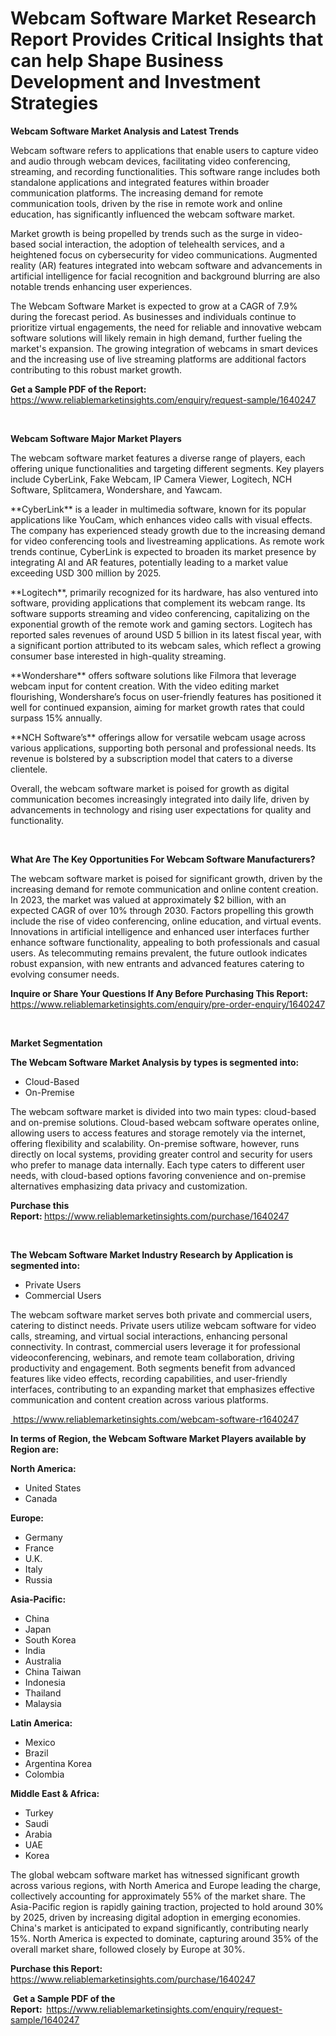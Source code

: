 <p><h1>Webcam Software Market Research Report Provides Critical Insights that can help Shape Business Development and Investment Strategies</h1></p><p><strong>Webcam Software Market Analysis and Latest Trends</strong></p>
<p><p>Webcam software refers to applications that enable users to capture video and audio through webcam devices, facilitating video conferencing, streaming, and recording functionalities. This software range includes both standalone applications and integrated features within broader communication platforms. The increasing demand for remote communication tools, driven by the rise in remote work and online education, has significantly influenced the webcam software market.</p><p>Market growth is being propelled by trends such as the surge in video-based social interaction, the adoption of telehealth services, and a heightened focus on cybersecurity for video communications. Augmented reality (AR) features integrated into webcam software and advancements in artificial intelligence for facial recognition and background blurring are also notable trends enhancing user experiences.</p><p>The Webcam Software Market is expected to grow at a CAGR of 7.9% during the forecast period. As businesses and individuals continue to prioritize virtual engagements, the need for reliable and innovative webcam software solutions will likely remain in high demand, further fueling the market's expansion. The growing integration of webcams in smart devices and the increasing use of live streaming platforms are additional factors contributing to this robust market growth.</p></p>
<p><strong>Get a Sample PDF of the Report:&nbsp;</strong> <a href="https://www.reliablemarketinsights.com/enquiry/request-sample/1640247?utm_campaign=2593&utm_medium=2&utm_source=Github&utm_content=ia&utm_term=16042025&utm_id=webcam-software">https://www.reliablemarketinsights.com/enquiry/request-sample/1640247</a></p>
<p>&nbsp;</p>
<p><strong>Webcam Software Major Market Players</strong></p>
<p><p>The webcam software market features a diverse range of players, each offering unique functionalities and targeting different segments. Key players include CyberLink, Fake Webcam, IP Camera Viewer, Logitech, NCH Software, Splitcamera, Wondershare, and Yawcam.</p><p>**CyberLink** is a leader in multimedia software, known for its popular applications like YouCam, which enhances video calls with visual effects. The company has experienced steady growth due to the increasing demand for video conferencing tools and livestreaming applications. As remote work trends continue, CyberLink is expected to broaden its market presence by integrating AI and AR features, potentially leading to a market value exceeding USD 300 million by 2025.</p><p>**Logitech**, primarily recognized for its hardware, has also ventured into software, providing applications that complement its webcam range. Its software supports streaming and video conferencing, capitalizing on the exponential growth of the remote work and gaming sectors. Logitech has reported sales revenues of around USD 5 billion in its latest fiscal year, with a significant portion attributed to its webcam sales, which reflect a growing consumer base interested in high-quality streaming.</p><p>**Wondershare** offers software solutions like Filmora that leverage webcam input for content creation. With the video editing market flourishing, Wondershare’s focus on user-friendly features has positioned it well for continued expansion, aiming for market growth rates that could surpass 15% annually.</p><p>**NCH Software’s** offerings allow for versatile webcam usage across various applications, supporting both personal and professional needs. Its revenue is bolstered by a subscription model that caters to a diverse clientele.</p><p>Overall, the webcam software market is poised for growth as digital communication becomes increasingly integrated into daily life, driven by advancements in technology and rising user expectations for quality and functionality.</p></p>
<p>&nbsp;</p>
<p><strong>What Are The Key Opportunities For Webcam Software Manufacturers?</strong></p>
<p><p>The webcam software market is poised for significant growth, driven by the increasing demand for remote communication and online content creation. In 2023, the market was valued at approximately $2 billion, with an expected CAGR of over 10% through 2030. Factors propelling this growth include the rise of video conferencing, online education, and virtual events. Innovations in artificial intelligence and enhanced user interfaces further enhance software functionality, appealing to both professionals and casual users. As telecommuting remains prevalent, the future outlook indicates robust expansion, with new entrants and advanced features catering to evolving consumer needs.</p></p>
<p><strong>Inquire or Share Your Questions If Any Before Purchasing This Report:</strong> <a href="https://www.reliablemarketinsights.com/enquiry/pre-order-enquiry/1640247?utm_campaign=2593&utm_medium=2&utm_source=Github&utm_content=ia&utm_term=16042025&utm_id=webcam-software">https://www.reliablemarketinsights.com/enquiry/pre-order-enquiry/1640247</a></p>
<p>&nbsp;</p>
<p><strong>Market Segmentation</strong></p>
<p><strong>The Webcam Software Market Analysis by types is segmented into:</strong></p>
<p><ul><li>Cloud-Based</li><li>On-Premise</li></ul></p>
<p><p>The webcam software market is divided into two main types: cloud-based and on-premise solutions. Cloud-based webcam software operates online, allowing users to access features and storage remotely via the internet, offering flexibility and scalability. On-premise software, however, runs directly on local systems, providing greater control and security for users who prefer to manage data internally. Each type caters to different user needs, with cloud-based options favoring convenience and on-premise alternatives emphasizing data privacy and customization.</p></p>
<p><strong>Purchase this Report:&nbsp;</strong><a href="https://www.reliablemarketinsights.com/purchase/1640247?utm_campaign=2593&utm_medium=2&utm_source=Github&utm_content=ia&utm_term=16042025&utm_id=webcam-software">https://www.reliablemarketinsights.com/purchase/1640247</a></p>
<p>&nbsp;</p>
<p><strong>The Webcam Software Market Industry Research by Application is segmented into:</strong></p>
<p><ul><li>Private Users</li><li>Commercial Users</li></ul></p>
<p><p>The webcam software market serves both private and commercial users, catering to distinct needs. Private users utilize webcam software for video calls, streaming, and virtual social interactions, enhancing personal connectivity. In contrast, commercial users leverage it for professional videoconferencing, webinars, and remote team collaboration, driving productivity and engagement. Both segments benefit from advanced features like video effects, recording capabilities, and user-friendly interfaces, contributing to an expanding market that emphasizes effective communication and content creation across various platforms.</p></p>
<p><a href="https://www.reliablemarketinsights.com/webcam-software-r1640247?utm_campaign=2593&utm_medium=2&utm_source=Github&utm_content=ia&utm_term=16042025&utm_id=webcam-software">&nbsp;https://www.reliablemarketinsights.com/webcam-software-r1640247</a></p>
<p><strong>In terms of Region, the Webcam Software Market Players available by Region are:</strong></p>
<p>
    <p> <strong> North America: </strong>
        <ul>
            <li>United States</li>
            <li>Canada</li>
        </ul>
        </p> 
    <p> <strong> Europe: </strong>
        <ul>
            <li>Germany</li>
            <li>France</li>
            <li>U.K.</li>
            <li>Italy</li>
            <li>Russia</li>
        </ul>
        </p> 
    <p> <strong> Asia-Pacific: </strong>
        <ul>
            <li>China</li>
            <li>Japan</li>
            <li>South Korea</li>
            <li>India</li>
            <li>Australia</li>
            <li>China Taiwan</li>
            <li>Indonesia</li>
            <li>Thailand</li>
            <li>Malaysia</li>
        </ul>
        </p> 
    <p> <strong> Latin America: </strong>
        <ul>
            <li>Mexico</li>
            <li>Brazil</li>
            <li>Argentina Korea</li>
            <li>Colombia</li>
        </ul>
        </p> 
    <p> <strong> Middle East & Africa: </strong>
        <ul>
            <li>Turkey</li>
            <li>Saudi</li>
            <li>Arabia</li>
            <li>UAE</li>
            <li>Korea</li>
        </ul>
    </p>
    </p>
<p><p>The global webcam software market has witnessed significant growth across various regions, with North America and Europe leading the charge, collectively accounting for approximately 55% of the market share. The Asia-Pacific region is rapidly gaining traction, projected to hold around 30% by 2025, driven by increasing digital adoption in emerging economies. China's market is anticipated to expand significantly, contributing nearly 15%. North America is expected to dominate, capturing around 35% of the overall market share, followed closely by Europe at 30%.</p></p>
<p><strong>Purchase this Report: </strong><a href="https://www.reliablemarketinsights.com/purchase/1640247?utm_campaign=2593&utm_medium=2&utm_source=Github&utm_content=ia&utm_term=16042025&utm_id=webcam-software">https://www.reliablemarketinsights.com/purchase/1640247</a></p>
<p>&nbsp;<strong>Get a Sample PDF of the Report:&nbsp;&nbsp;</strong><a href="https://www.reliablemarketinsights.com/enquiry/request-sample/1640247?utm_campaign=2593&utm_medium=2&utm_source=Github&utm_content=ia&utm_term=16042025&utm_id=webcam-software">https://www.reliablemarketinsights.com/enquiry/request-sample/1640247</a></p>
<p><strong></strong></p>
<p><p></p><p></p><p></p></p>